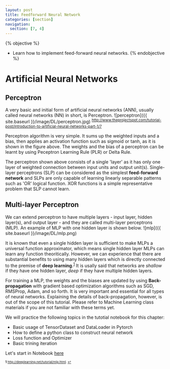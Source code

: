 ```yaml
---
layout: post
title: Feedforward Neural Network
categories: [section]
navigation:
  section: [7, 4]
---
```

{% objective %}
- Learn how to implement feed-forward neural networks.
{% endobjective %}

# Artificial Neural Networks
## Perceptron
A very basic and initial form of artificial neural networks (ANN), usually called neural networks (NN) in short, is Perceptron.
![perceptron]({{ site.baseurl }}/image/DL/perceptron.jpg)
<sup> http://www.theprojectspot.com/tutorial-post/introduction-to-artificial-neural-networks-part-1/7 </sup>

Perceptron algorithm is very simple. It sums up the weighted inputs and a bias, then applies an activation function such as sigmoid or tanh, as it is shown in the figure above. The weights and the bias of a perceptron can be learnt by using Peceptron Learning Rule (PLR) or Delta Rule.

The perceptron shown above consists of a single 'layer' as it has only one layer of weighted connection between input units and output unit(s). Single-layer perceptrons (SLP) can be considered as the simplest **feed-forward network** and SLPs are only capable of learning linearly separable patterns such as 'OR' logical function. XOR functions is a simple representative problem that SLP cannot learn.

## Multi-layer Perceptron
We can extend perceptron to have multiple layers - input layer, hidden layer(s), and output layer - and they are called multi-layer perceptrons (MLP). An example of MLP with one hidden layer is shown below.
![mlp]({{ site.baseurl }}/image/DL/mlp.png)

It is known that even a single hidden layer is sufficient to make MLPs a universal function approximator, which means single hidden layer MLPs can learn any function theoritically. However, we can experience that there are substantial benefits to using many hidden layers which is directly connected to the premise of **deep learning**.<sup id="a1">[1](#f1)</sup> It is usally said that networks are *shallow* if they have one hidden layer, *deep* if they have multiple hidden layers. 

For training a MLP, the weights and the biases are updated by using **Back-propagation** with gradient based optimization algorithms such as SGD, RMSProp, Adam, and so forth. It is very important and essential for all types of neural networks. Explaining the details of back-propagation, however, is out of the scope of this tutorial. Please refer to Machine Learning class materials if you are not familiar with these terms yet.

We will practice the following topics in the tutotial notebook for this chapter:
* Basic usage of TensorDataset and DataLoader in Pytorch
* How to define a python class to construct neural network
* Loss function and Optimizer
* Basic trining iteration

Let's start in Notebook [here](https://github.com/ast0414/CSE6250BDH-LAB-DL/blob/master/1_FeedforwardNet.ipynb)

<sub><sup><b id="f1">1</b> http://deeplearning.net/tutorial/mlp.html. [↩](#a1)</sup></sub>